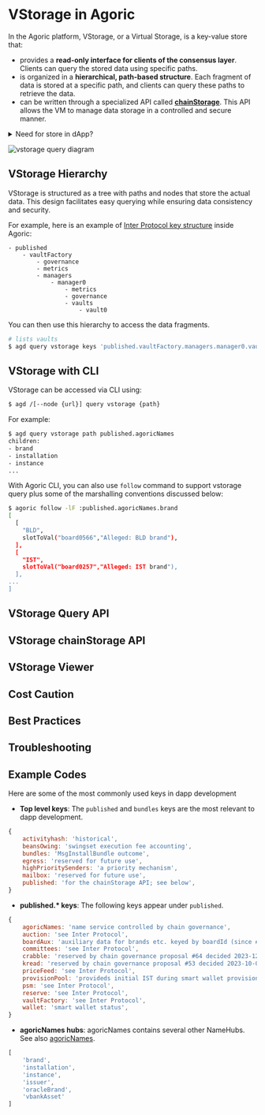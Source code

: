 # VStorage in Agoric

In the Agoric platform, VStorage, or a Virtual Storage, is a key-value store that:

- provides a **read-only interface for clients of the consensus layer**. Clients can query the stored data using specific paths.
- is organized in a **hierarchical, path-based structure**. Each fragment of data is stored at a specific path, and clients can query these paths to retrieve the data.
- can be written through a specialized API called **[chainStorage](https://docs.agoric.com/guides/zoe/pub-to-storage.html#publishing-to-chainstorage)**. This API allows the VM to manage data storage in a controlled and secure manner.

<details>
<!-- Extracted from the data examples -->
<!-- https://github.com/Agoric/agoric-sdk/tree/003f0c2232815a8d64a3f9a5b05521a10160ce34/golang/cosmos/x/vstorage#readme -->
<!-- https://github.com/Agoric/agoric-sdk/tree/agoric-upgrade-13/packages/inter-protocol#reading-data-off-chain -->
<summary> Need for store in dApp? </summary>
In a dApp, VStorage can be used for:

- to store crucial state and configuration data, making it accessible for clients inside the consensus layer.
- to read the current state of smart contracts.

</details>

![vstorage query diagram](./assets/vstorage-brand-q.svg)

## VStorage Hierarchy

VStorage is structured as a tree with paths and nodes that store the actual data. This design facilitates easy querying while ensuring data consistency and security.

For example, here is an example of [Inter Protocol key structure](https://github.com/Agoric/agoric-sdk/tree/agoric-upgrade-13/packages/inter-protocol#reading-data-off-chain) inside Agoric:

```
- published
    - vaultFactory
        - governance
        - metrics
        - managers
            - manager0
                - metrics
                - governance
                - vaults
                    - vault0
```

You can then use this hierarchy to access the data fragments.
```sh
# lists vaults
$ agd query vstorage keys 'published.vaultFactory.managers.manager0.vaults'
```

## VStorage with CLI
VStorage can be accessed via CLI using:

```sh
$ agd /[--node {url}] query vstorage {path}
```

For example:
```sh
$ agd query vstorage path published.agoricNames
children:
- brand
- installation
- instance
...
```

With Agoric CLI, you can also use `follow` command to support vstorage query plus some of the marshalling conventions discussed below:
```sh
$ agoric follow -lF :published.agoricNames.brand
[
  [
    "BLD",
    slotToVal("board0566","Alleged: BLD brand"),
  ],
  [
    "IST",
    slotToVal("board0257","Alleged: IST brand"),
  ],
...
]
```

## VStorage Query API

## VStorage chainStorage API

## VStorage Viewer

<!-- Cannot find the right data for it. -->
## Cost Caution

<!-- Cannot find the right data for it. -->
## Best Practices

<!-- Cannot find the right data for it. -->
## Troubleshooting


## Example Codes
Here are some of the most commonly used keys in dapp development

- **Top level keys**: The `published` and `bundles` keys are the most relevant to dapp development.
```js
{
    activityhash: 'historical',
    beansOwing: 'swingset execution fee accounting',
    bundles: 'MsgInstallBundle outcome',
    egress: 'reserved for future use',
    highPrioritySenders: 'a priority mechanism',
    mailbox: 'reserved for future use',
    published: 'for the chainStorage API; see below',
}
```

- **published.\* keys**: The following keys appear under `published`.
```js
{
    agoricNames: 'name service controlled by chain governance',
    auction: 'see Inter Protocol',
    boardAux: 'auxiliary data for brands etc. keyed by boardId (since #49 2023-09-21)',
    committees: 'see Inter Protocol',
    crabble: 'reserved by chain governance proposal #64 decided 2023-12-18',
    kread: 'reserved by chain governance proposal #53 decided 2023-10-01',
    priceFeed: 'see Inter Protocol',
    provisionPool: 'provideds initial IST during smart wallet provisioning',
    psm: 'see Inter Protocol',
    reserve: 'see Inter Protocol',
    vaultFactory: 'see Inter Protocol',
    wallet: 'smart wallet status',
}
```

- **agoricNames hubs**: agoricNames contains several other NameHubs.
See also [agoricNames](https://docs.agoric.com/guides/integration/name-services.html#agoricnames-agoricnamesadmin-well-known-names).
```js
[
    'brand',
    'installation',
    'instance', 
    'issuer', 
    'oracleBrand', 
    'vbankAsset'
]
```

<!-- More to be added -->